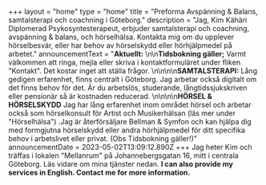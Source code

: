 +++
layout = "home"
type = "home"
title = "Preforma Avspänning & Balans, samtalsterapi och coachning i Göteborg."
description = "Jag, Kim Kähäri Diplomerad Psykosyntesterapeut, erbjuder samtalsterapi och coachning, avspänning & balans, och hörselhälsa. Kontakta mig om du upplever hörselbesvär, eller har behov av hörselskydd eller hörhjälpmedel på arbetet."
announcementText = "**Aktuellt:** \n\n**Tidsbokning gäller;** Varmt välkommen att ringa, mejla eller skriva i kontaktformuläret under fliken \"Kontakt\". Det kostar inget att ställa frågor. \n\n\n\n**SAMTALSTERAPI:** Lång gedigen erfarenhet, finns centralt i Göteborg. Jag arbetar också digitalt om det finns behov för det. Är du arbetslös, studerande, långtidssjukskriven eller pensionär så är kostnaden reducerad. \n\n\n\n**HÖRSEL  & HÖRSELSKYDD** Jag har lång erfarenhet inom området hörsel och arbetar också som hörselkonsult för Artist och Musikerhälsan (läs mer under \"Hörselhälsa\") .Jag är återförsäljare Bellman & Symfon och kan hjälpa dig med formgjutna hörselskydd eller andra hörhjälpmedel för ditt specifika behov i arbetslivet eller privat. (Obs Tidsbokning gäller!)"
announcementDate = 2023-05-02T13:09:12.890Z
+++
Jag heter Kim och träffas i lokalen "Mellanrum" på Johannebergsgatan 16, mitt i centrala Göteborg. Läs vidare om mina tjänster nedan. **I can also provide my services in English.  Contact me for more information.**
